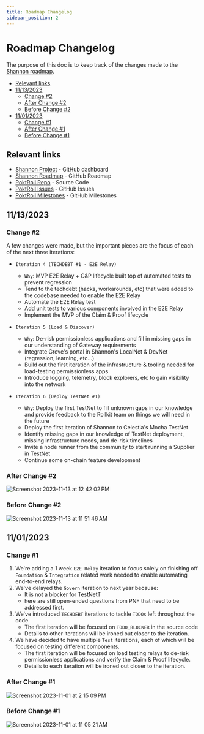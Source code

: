 ```yaml
---
title: Roadmap Changelog
sidebar_position: 2
---
```


# Roadmap Changelog <!-- omit in toc -->

The purpose of this doc is to keep track of the changes made to the [Shannon roadmap](https://github.com/orgs/pokt-network/projects/144).

- [Relevant links](#relevant-links)
- [11/13/2023](#11132023)
  - [Change #2](#change-2)
  - [After Change #2](#after-change-2)
  - [Before Change #2](#before-change-2)
- [11/01/2023](#11012023)
  - [Change #1](#change-1)
  - [After Change #1](#after-change-1)
  - [Before Change #1](#before-change-1)

## Relevant links

- [Shannon Project](https://github.com/orgs/pokt-network/projects/144?query=is%3Aopen+sort%3Aupdated-desc) - GitHub dashboard
- [Shannon Roadmap](https://github.com/orgs/pokt-network/projects/144/views/4?query=is%3Aopen+sort%3Aupdated-desc) - GitHub Roadmap
- [PoktRoll Repo](https://github.com/pokt-network/poktroll) - Source Code
- [PoktRoll Issues](https://github.com/pokt-network/poktroll/issues) - GitHub Issues
- [PoktRoll Milestones](https://github.com/pokt-network/poktroll/milestones) - GitHub Milestones

## 11/13/2023

### Change #2

A few changes were made, but the important pieces are the focus of each of the next three iterations:

- `Iteration 4 (TECHDEBT #1 - E2E Relay)`

  - `Why`: MVP E2E Relay + C&P lifecycle built top of automated tests to prevent regression
  - Tend to the techdebt (hacks, workarounds, etc) that were added to the codebase needed to enable the E2E Relay
  - Automate the E2E Relay test
  - Add unit tests to various components involved in the E2E Relay
  - Implement the MVP of the Claim & Proof lifecycle

- `Iteration 5 (Load & Discover)`

  - `Why`: De-risk permissionless applications and fill in missing gaps in our understanding of Gateway requirements
  - Integrate Grove's portal in Shannon's LocalNet & DevNet (regression, learning, etc...)
  - Build out the first iteration of the infrastructure & tooling needed for load-testing permissionless apps
  - Introduce logging, telemetry, block explorers, etc to gain visibility into the network

- `Iteration 6 (Deploy TestNet #1)`

  - `Why`: Deploy the first TestNet to fill unknown gaps in our knowledge and provide feedback to the Rollkit team on things we will need in the future
  - Deploy the first iteration of Shannon to Celestia's Mocha TestNet
  - Identify missing gaps in our knowledge of TestNet deployment, missing infrastructure needs, and de-risk timelines
  - Invite a node runner from the community to start running a Supplier in TestNet
  - Continue some on-chain feature development

### After Change #2

![Screenshot 2023-11-13 at 12 42 02 PM](https://github.com/pokt-network/poktroll/assets/1892194/d1bc7be8-47c3-4358-be77-626533c7f98e)

### Before Change #2

![Screenshot 2023-11-13 at 11 51 46 AM](https://github.com/pokt-network/pocket/assets/1892194/68e3348d-5b56-4f6b-9bb6-799e683073c8)

## 11/01/2023

### Change #1

1. We're adding a 1 week `E2E Relay` iteration to focus solely on finishing off `Foundation` & `Integration` related work needed to enable automating end-to-end relays.
2. We've delayed the `Govern` iteration to next year because:
   - It is not a blocker for TestNetT
   - here are still open-ended questions from PNF that need to be addressed first.
3. We've introduced `TECHDEBT` iterations to tackle `TODOs` left throughout the code.
   - The first iteration will be focused on `TODO_BLOCKER` in the source code
   - Details to other iterations will be ironed out closer to the iteration.
4. We have decided to have multiple `Test` iterations, each of which will be focused on testing different components.
   - The first iteration will be focused on load testing relays to de-risk permissionless applications and verify the Claim & Proof lifecycle.
   - Details to each iteration will be ironed out closer to the iteration.

### After Change #1

![Screenshot 2023-11-01 at 2 15 09 PM](https://github.com/pokt-network/poktroll/assets/1892194/e8ef99e6-aecc-433b-8a32-5fb42c05cb86)

### Before Change #1

![Screenshot 2023-11-01 at 11 05 21 AM](https://github.com/pokt-network/poktroll/assets/1892194/0826d4af-d0e1-4edc-a173-362425672c64)
